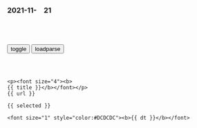 ### 2021-11-　21

```note
```

<table id="tbc" style="white-space:pre-wrap">
</table>
<button onclick="toggleb()">toggle</button>
<button onclick="loadparse()">loadparse</button>
<br>
<!-- 🌸<br>🍅-　-🍑<hr>🍀 -->
<pre>
<textarea rows="30" cols="100" style="display: none" id="tar">

<p><font size="4"><b>
image - Regex to check if valid URL that ends in .jpg, .png, or .gif - Stack Overflow</b></font></p>
https://stackoverflow.com/questions/169625/regex-to-check-if-valid-url-that-ends-in-jpg-png-or-gif

regexp

^https?://(?:[a-z0-9\-]+\.)+[a-z]{2,6}(?:/[^/#?]+)+\.(?:jpg|gif|png)$
          |-------- domain -----------|--- path ---|-- extension ---|

<font size="1" style="color:#DCDCDC"><b>2021/11/22 下午6:19:56</b></font>

<p><font size="4"><b>
Let's Go Brandon里的拜登|拜登|brandon|美国_时z</b></font>
https://xw.qq.com/cmsid/20211022A0E3BU00?pgv_ref=baidutw

美国近日兴起‌‌“干死拜登‌‌”运动，不论在酒吧、球赛、音乐会，客人还是观众，都会一起高喊“‌Fuck Joe Biden”口号，宣泄怒火。

不过最近真正火的口号变成了“Let's Go Brandon”。

10月初在纳什维尔举行的美国全g运动汽车竞赛（NASCAR，纳斯卡赛事）Xfinity系列赛。赛车手布兰登‧布朗（Brandon Brown）夺冠，然后在美国国家广播公司（NBC）女记者凯莉‧斯塔瓦斯特（Kelli Stavast）采访他时，现场观众群起高呼‌‌“Fuck Joe Biden‌‌”，观众的呼喊声此起彼伏一浪高过一浪。不过这时女记者却装起了糊涂，对着布兰登‧布朗说：“你看！他们在为你加油，他们都在喊Let's Go Brandon”！

随后镜头转到观众席，但尴尬的是，摄影机清楚地录下了观众的呐喊声明明是‌‌“Fuck Joe Biden‌‌”。女记者听得清楚，所有人都听得清楚看得明白，她故意掩饰的结果是让此事火遍全g。

这段采访视频之后在社交媒体爆红，一方面成了美国左派媒体制造‌‌“假新闻‌‌”的又一例证，

https://inews.gtimg.com/newsapp_bt/0/14099234705/641

<font size="1" style="color:#DCDCDC"><b>2021/11/21 下午4:25:38</b></font>

<p><font size="4"><b>
盛世：李世民杀大哥向李渊请罪，李渊叫人捉他，结果却没人听他话,影视,历史片,好看视频</b></font>
https://haokan.baidu.com/v?vid=11534106902803392243&sfrom=baidu-feed

建成元吉淫乱后宫，谋反篡位。儿臣如果不杀他们，父皇不保，朝廷不安。

涂炭皇宫的是你，
是你拥兵谋反，是你要篡位。

<font size="1" style="color:#DCDCDC"><b>2021/11/21 下午1:47:45</b></font>

<p><font size="4"><b>
英g女王一个月来首露面，一双“紫手”抢镜……</b></font>
https://mbd.baidu.com/newspage/data/landingsuper?context=%7B%22nid%22%3A%22news_9531682768081628512%22%7D&n_type=-1&p_from=-1

x空之广大
除了服务，越往后越显露出对王q、对q势的热衷，不在乎垂垂老矣几乎拖垮了王室、拖散了英联邦，最能说明这一点的就是对二哈黑东西的包庇与纵容，一定还有很多。用zg话说就是哪怕身后洪水滔天

<font size="1" style="color:#DCDCDC"><b>2021/11/21 上午10:54:13</b></font>

<p><font size="4"><b>
末日浩劫，人类躲地下500年，重回地表才知道自己活在地狱,影视,科幻片,好看视频</b></font>
https://haokan.baidu.com/v?vid=12012833570999476507&sfrom=baidu-feed

<font size="1" style="color:#DCDCDC"><b>2021/11/21 上午11:36:58</b></font>

<p><font size="4"><b>
末日1000年后，人类挖出超巨型肉瘤，殊不知它就是世界毁灭者,动漫,日本动漫,好看视频</b></font>
https://haokan.baidu.com/v?vid=8291713463393235844&sfrom=baidu-feed

风之谷

<font size="1" style="color:#DCDCDC"><b>2021/11/21 上午10:51:36</b></font>

<p><font size="4"><b>
史蒂夫·诺夫拉：相信阴谋论的人并不“蠢”，只是拗不过自己的大脑</b></font>
https://mbd.baidu.com/newspage/data/landingsuper?context=%7B%22nid%22%3A%22news_10163743950950057452%22%7D&n_type=-1&p_from=-1

认知陷阱

确信偏好

阴谋论支持者往往会认为所有的行为和结果都是人们有意为之，不存在偶然因素，即所有事情都是人们设计的结果。

闭环信仰系统

任何对阴谋论成立有利的证据在无法找到时，都被阴谋论支持者认为是证据遭到了破坏或掩盖。

摆脱所有举证责任

非黑即白的二分法

有意制造的阴谋论

<font size="1" style="color:#DCDCDC"><b>2021/11/21 上午10:48:04</b></font>

</textarea>
</pre>
<!-- 🍀<br>🍑-　-🍅<hr>🌸 -->

```tip

<p><font size="4"><b>
{{ title }}</b></font></p>
{{ url }}

{{ selected }}

<font size="1" style="color:#DCDCDC"><b>{{ dt }}</b></font>

```

<script src="https://cdn.jsdelivr.net/npm/jquery@3.5.1/dist/jquery.min.js"></script>

<link rel="stylesheet" href="https://cdn.jsdelivr.net/gh/fancyapps/fancybox@3.5.7/dist/jquery.fancybox.min.css" />
<script src="https://cdn.jsdelivr.net/gh/fancyapps/fancybox@3.5.7/dist/jquery.fancybox.min.js"></script>

<script type="text/javascript">

var __urlRegex = /(\b(https?|ftp|file):\/\/[-A-Z0-9+&@#\/%?=~_|!:,.;]*[-A-Z0-9+&@#\/%=~_|])/ig;
var __imgRegex = /\.(?:jpe?g|gif|png)$/i;

loadparse();

function parseURL($string){

    var exp = __urlRegex;
    return $string.replace(exp,function(match){
            __imgRegex.lastIndex=0;
            if(__imgRegex.test(match)){
                return '<a data-fancybox="gallery" href="' + match.replace("/p=700", "")
                 + '"><img src="' + match.replace("/p=700", "/p=160x200")+'" width="64"></a>';
            }
            else{
                return '<a href="' + match + '" target="_blank">' + match + '</a>';
            }
        }
    );
}

function loadparse() {
  tbc.innerHTML = parseURL(tar.value);
}

function toggleb() {
  var x = document.getElementById("tar");
  if (x.style.display === "none") {
    x.style.display = "";
  } else {
    x.style.display = "none";
  }
}

</script>

